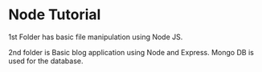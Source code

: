 # Node Tutorial
1st Folder has basic file manipulation using Node JS.


2nd folder is Basic blog application using Node and Express.
Mongo DB is used for the database.
